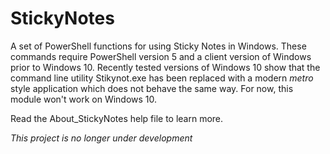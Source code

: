 # StickyNotes #

A set of PowerShell functions for using Sticky Notes in Windows. These commands
require PowerShell version 5 and a client version of Windows prior to Windows 10. 
Recently tested versions of Windows 10 show that the command line utility
Stikynot.exe has been replaced with a modern *metro* style application which
does not behave the same way. For now, this module won't work on Windows 10.

Read the About_StickyNotes help file to learn more.

_This project is no longer under development_
